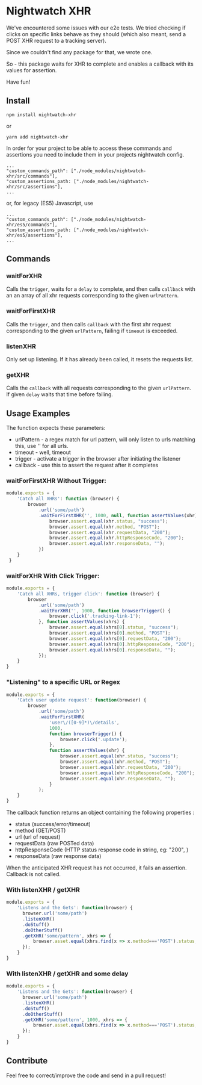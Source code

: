 Nightwatch XHR
===

We've encountered some issues with our e2e tests.
We tried checking if clicks on specific links behave as they should (which also meant, send a POST XHR request to a tracking server).

Since we couldn't find any package for that, we wrote one.

So - this package waits for XHR to complete and enables a callback with its values for assertion.

Have fun!

Install
---
```shell
npm install nightwatch-xhr
```

or 

```shell
yarn add nightwatch-xhr
```

In order for your project to be able to access these commands and assertions you need to include them in your projects nightwatch config.
```
...
"custom_commands_path": ["./node_modules/nightwatch-xhr/src/commands"],
"custom_assertions_path: ["./node_modules/nightwatch-xhr/src/assertions"],
...
```

or, for legacy (ES5) Javascript, use

```
...
"custom_commands_path": ["./node_modules/nightwatch-xhr/es5/commands"],
"custom_assertions_path: ["./node_modules/nightwatch-xhr/es5/assertions"],
...
```

## Commands 

### waitForXHR
Calls the `trigger`, waits for a `delay` to complete, and then calls `callback` with an an array of all xhr requests corresponding to the given `urlPattern`. 

### waitForFirstXHR
Calls the `trigger`, and then calls `callback` with the first xhr request corresponding to the given `urlPattern`, failing if `timeout` is exceeded.  

### listenXHR
Only set up listening. If it has already been called, it resets the requests list.

### getXHR
Calls the `callback` with all requests corresponding to the given `urlPattern`. If given `delay` waits that time before failing. 

## Usage Examples
The function expects these parameters:
* urlPattern - a regex match for url pattern, will only listen to urls matching this, use '' for all urls.
* timeout - well, timeout
* trigger - activate a trigger in the browser after initiating the listener
* callback - use this to assert the request after it completes

### waitForFirstXHR Without Trigger:
```javascript
module.exports = {
    'Catch all XHRs': function (browser) {
        browser
            .url('some/path')
            .waitForFirstXHR('', 1000, null, function assertValues(xhr) {
                browser.assert.equal(xhr.status, "success");
                browser.assert.equal(xhr.method, "POST");
                browser.assert.equal(xhr.requestData, "200");
                browser.assert.equal(xhr.httpResponseCode, "200");
                browser.assert.equal(xhr.responseData, "");
            })
    }
 }
```

### waitForXHR With Click Trigger:
```javascript
module.exports = {
    'Catch all XHRs, trigger click': function (browser) {
        browser
            .url('some/path')
            .waitForXHR('', 1000, function browserTrigger() {
                browser.click('.tracking-link-1');
            }, function assertValues(xhrs) {
                browser.assert.equal(xhrs[0].status, "success");
                browser.assert.equal(xhrs[0].method, "POST");
                browser.assert.equal(xhrs[0].requestData, "200");
                browser.assert.equal(xhrs[0].httpResponseCode, "200");
                browser.assert.equal(xhrs[0].responseData, "");
            });
    }
}
```

### "Listening" to a specific URL or Regex
```javascript
module.exports = {
    'Catch user update request': function(browser) {
        browser
            .url('some/path')
            .waitForFirstXHR(
                'user\/([0-9]*)\/details',
                1000,
                function browserTrigger() {
                    browser.click('.update');
                },
                function assertValues(xhr) {
                    browser.assert.equal(xhr.status, "success");
                    browser.assert.equal(xhr.method, "POST");
                    browser.assert.equal(xhr.requestData, "200");
                    browser.assert.equal(xhr.httpResponseCode, "200");
                    browser.assert.equal(xhr.responseData, "");
                }
            );
    }
}
```

The callback function returns an object containing the following properties :
* status (success/error/timeout)
* method (GET/POST)
* url (url of request)
* requestData (raw POSTed data)
* httpResponseCode (HTTP status response code in string, eg: "200", )
* responseData (raw response data)

When the anticipated XHR request has not occurred, it fails an assertion. Callback is not called.

### With listenXHR / getXHR

```javascript
module.exports = {
    'Listens and the Gets': function(browser) {
      browser.url('some/path')
      .listenXHR()
      .doStuff()
      .doOtherStuff()
      .getXHR('some/pattern', xhrs => {
          browser.asset.equal(xhrs.find(x => x.method==='POST').status, 200);
      });
    }
}
```

### With listenXHR / getXHR and some delay

```javascript
module.exports = {
    'Listens and the Gets': function(browser) {
      browser.url('some/path')
      .listenXHR()
      .doStuff()
      .doOtherStuff()
      .getXHR('some/pattern', 1000, xhrs => {
          browser.asset.equal(xhrs.find(x => x.method==='POST').status, 200);
      });
    }
}
```

Contribute
---
Feel free to correct/improve the code and send in a pull request!
